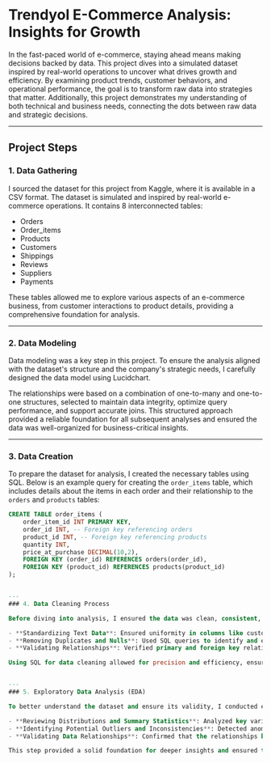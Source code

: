 # Trendyol E-Commerce Analysis: Insights for Growth

In the fast-paced world of e-commerce, staying ahead means making decisions backed by data. This project dives into a simulated dataset inspired by real-world operations to uncover what drives growth and efficiency. By examining product trends, customer behaviors, and operational performance, the goal is to transform raw data into strategies that matter. Additionally, this project demonstrates my understanding of both technical and business needs, connecting the dots between raw data and strategic decisions.

---

## Project Steps

### 1. Data Gathering

I sourced the dataset for this project from Kaggle, where it is available in a CSV format. The dataset is simulated and inspired by real-world e-commerce operations. It contains 8 interconnected tables:

- Orders  
- Order_items  
- Products  
- Customers  
- Shippings  
- Reviews  
- Suppliers  
- Payments  

These tables allowed me to explore various aspects of an e-commerce business, from customer interactions to product details, providing a comprehensive foundation for analysis.

---

### 2. Data Modeling

Data modeling was a key step in this project. To ensure the analysis aligned with the dataset's structure and the company's strategic needs, I carefully designed the data model using Lucidchart. 

The relationships were based on a combination of one-to-many and one-to-one structures, selected to maintain data integrity, optimize query performance, and support accurate joins. This structured approach provided a reliable foundation for all subsequent analyses and ensured the data was well-organized for business-critical insights.

---

### 3. Data Creation

To prepare the dataset for analysis, I created the necessary tables using SQL. Below is an example query for creating the `order_items` table, which includes details about the items in each order and their relationship to the `orders` and `products` tables:

```sql
CREATE TABLE order_items (
    order_item_id INT PRIMARY KEY,
    order_id INT, -- Foreign key referencing orders
    product_id INT, -- Foreign key referencing products
    quantity INT,
    price_at_purchase DECIMAL(10,2),
    FOREIGN KEY (order_id) REFERENCES orders(order_id),
    FOREIGN KEY (product_id) REFERENCES products(product_id)
);


---
### 4. Data Cleaning Process

Before diving into analysis, I ensured the data was clean, consistent, and ready for querying using SQL. Key steps included:

- **Standardizing Text Data**: Ensured uniformity in columns like customer names and product categories using SQL functions such as `TRIM()` and `LOWER()`.  
- **Removing Duplicates and Nulls**: Used SQL queries to identify and eliminate duplicate rows and handle missing values, maintaining data integrity.  
- **Validating Relationships**: Verified primary and foreign key relationships across tables using SQL to ensure accurate joins and referential integrity.  

Using SQL for data cleaning allowed for precision and efficiency, ensuring the dataset was ready for detailed analysis and strategic decision-making.


---
### 5. Exploratory Data Analysis (EDA)

To better understand the dataset and ensure its validity, I conducted exploratory data analysis (EDA). This involved:

- **Reviewing Distributions and Summary Statistics**: Analyzed key variables to gain insights into data patterns and trends.  
- **Identifying Potential Outliers and Inconsistencies**: Detected anomalies in the data to ensure accuracy.  
- **Validating Data Relationships**: Confirmed that the relationships between data points align with business logic and expectations.  

This step provided a solid foundation for deeper insights and ensured the dataset was reliable for strategic decision-making.
